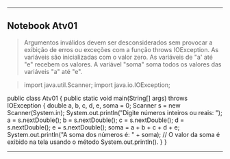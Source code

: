 <hr>

## Notebook Atv01

>   Argumentos inválidos devem ser desconsiderados sem provocar a exibição de erros ou exceções com a função throws IOException.
>   As variáveis são inicializadas com o valor zero.
>   As variáveis de "a' até "e" recebem os valores.
>   A variável "soma" soma todos os valores das variáveis "a" até "e".

> import java.util.Scanner;
import java.io.IOException;

public class Atv01 {
    public static void main(String[] args) throws IOException {
        double a, b, c, d, e, soma = 0;
        Scanner s = new Scanner(System.in);
        System.out.println("Digite números inteiros ou reais: ");
        a = s.nextDouble();
        b = s.nextDouble();
        c = s.nextDouble();
        d = s.nextDouble();
        e = s.nextDouble();
        soma = a + b + c + d + e;
        System.out.println("A soma dos números é: " + soma); // O valor da soma é exibido na tela usando o método System.out.println().
    }
} 

<hr>
